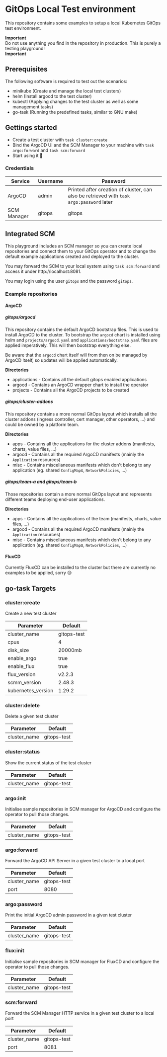 # GitOps Local Test environment

This repository contains some examples to setup a local Kubernetes GitOps test environment.

**Important**  
Do not use anything you find in the repository in production. This is purely a testing playground!  
**Important**

## Prerequisites

The following software is required to test out the scenarios:

* minikube (Create and manage the local test clusters)
* helm (Install argocd to the test cluster)
* kubectl (Applying changes to the test cluster as well as some management tasks)
* go-task (Running the predefined tasks, similar to GNU make)

## Gettings started

* Create a test cluster with `task cluster:create`
* Bind the ArgoCD UI and the SCM Manager to your machine with `task argo:forward` and `task scm:forward`
* Start using it 🎉

### Credentials

|Service|Username|Password|
|--|--|--|
|ArgoCD|admin|Printed after creation of cluster, can also be retrieved with `task argo:password` later|
|SCM Manager|gitops|gitops|

## Integrated SCM

This playground includes an SCM manager so you can create local repositories and connect them to your GitOps operator
and to change the default example applications created and deployed to the cluster.

You may forward the SCM to your local system using `task scm:forward` and access it under http://localhost:8081.

You may login using the user `gitops` and the password `gitops`.

### Example repositories

#### ArgoCD

##### gitops/argocd

This repository contains the default ArgoCD bootstrap files.
This is used to install ArgoCD to the cluster.
To bootstrap the `argocd` chart is installed using helm and `projects/argocd.yaml` and `applications/bootstrap.yaml` files
are applied imperatively. This will then bootstrap everything else.

Be aware that the `argocd` chart itself will from then on be managed by ArgoCD itself, so updates will be applied automatically.

**Directories**

* applications - Contains all the default gitops enabled applications
* argocd - Contains an ArgoCD wrapper chart to install the operator
* projects - Contains all the ArgoCD projects to be created

##### gitops/cluster-addons

This repository contains a more normal GitOps layout which installs all the cluster addons (ingress controller, cert manager, 
other operators, ...) and could be owned by a platform team.

**Directories**

* apps - Contains all the applications for the cluster addons (manifests, charts, value files, ...)
* argocd - Contains all the required ArgoCD manifests (mainly the `Application` resources)
* misc - Contains miscellaneous manifests which don't belong to any application (eg. shared `ConfigMap`s, `NetworkPolicies`, ...)

##### gitops/team-a and gitops/team-b

Those repositories contain a more normal GitOps layout and represents different teams deploying end-user applications.

**Directories**

* apps - Contains all the applications of the team (manifests, charts, value files, ...)
* argocd - Contains all the required ArgoCD manifests (mainly the `Application` resources)
* misc - Contains miscellaneous manifests which don't belong to any application (eg. shared `ConfigMap`s, `NetworkPolicies`, ...)

#### FluxCD

Currently FluxCD can be installed to the cluster but there are currently no examples to be applied, sorry 😢

## go-task Targets

### cluster:create

Create a new test cluster

|Parameter|Default|
|--|--|
|cluster_name|gitops-test|
|cpus|4|
|disk_size|20000mb|
|enable_argo|true|
|enable_flux|true|
|flux_version|v2.2.3|
|scmm_version|2.48.3|
|kubernetes_version|1.29.2|

### cluster:delete

Delete a given test cluster

|Parameter|Default|
|--|--|
|cluster_name|gitops-test|

### cluster:status

Show the current status of the test cluster

|Parameter|Default|
|--|--|
|cluster_name|gitops-test|

### argo:init

Initialise sample repositories in SCM manager for ArgoCD and configure the operator to pull those changes.

|Parameter|Default|
|--|--|
|cluster_name|gitops-test|

### argo:forward

Forward the ArgoCD API Server in a given test cluster to a local port

|Parameter|Default|
|--|--|
|cluster_name|gitops-test|
|port|8080|

### argo:password

Print the initial ArgoCD admin password in a given test cluster

|Parameter|Default|
|--|--|
|cluster_name|gitops-test|

### flux:init

Initialise sample repositories in SCM manager for FluxCD and configure the operator to pull those changes.

|Parameter|Default|
|--|--|
|cluster_name|gitops-test|

### scm:forward

Forward the SCM Manager HTTP service in a given test cluster to a local port

|Parameter|Default|
|--|--|
|cluster_name|gitops-test|
|port|8081|
